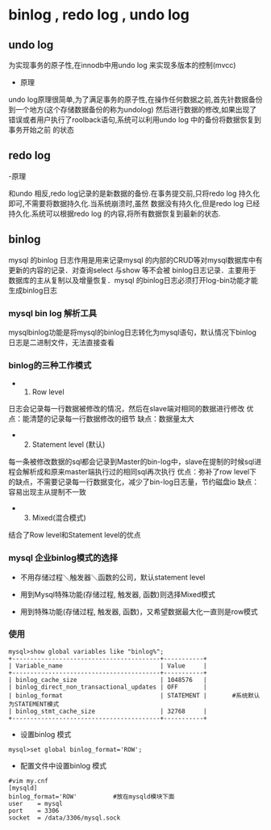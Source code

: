 # binlog , redo log , undo log

## undo log

为实现事务的原子性,在innodb中用undo log 来实现多版本的控制(mvcc)

- 原理

undo log原理很简单,为了满足事务的原子性,在操作任何数据之前,首先针数据备份到一个地方(这个存储数据备份的称为undolog)
然后进行数据的修改,如果出现了错误或者用户执行了roolback语句,系统可以利用undo log 中的备份将数据恢复到事务开始之前
的状态



## redo log

-原理

和undo 相反,redo log记录的是新数据的备份.在事务提交前,只将redo log 持久化即可,不需要将数据持久化.当系统崩溃时,虽然
数据没有持久化,但是redo log 已经持久化.系统可以根据redo log 的内容,将所有数据恢复到最新的状态.


## binlog

mysql 的binlog 日志作用是用来记录mysql 的内部的CRUD等对mysql数据库中有更新的内容的记录．对查询select 与show 等不会被
binlog日志记录．主要用于数据库的主从复制以及增量恢复．mysql 的binlog日志必须打开log-bin功能才能生成binlog日志

### mysql bin log 解析工具

mysqlbinlog功能是将mysql的binlog日志转化为mysql语句，默认情况下binlog日志是二进制文件，无法直接查看

### binlog的三种工作模式

* 1. Row level

日志会记录每一行数据被修改的情况，然后在slave端对相同的数据进行修改
优点：能清楚的记录每一行数据修改的细节
缺点：数据量太大

* 2. Statement level (默认)

每一条被修改数据的sql都会记录到Master的bin-log中，slave在提制的时候sql进程会解析成和原来master端执行过的相同sql再次执行
优点：弥补了row level下的缺点，不需要记录每一行数据变化，减少了bin-log日志量，节约磁盘io
缺点：容易出现主从提制不一致

* 3. Mixed(混合模式)

结合了Row level和Statement level的优点

### mysql 企业binlog模式的选择

* 不用存储过程＼触发器＼函数的公司，默认statement level

* 用到Mysql特殊功能(存储过程, 触发器, 函数)则选择Mixed模式

* 用到特殊功能(存储过程, 触发器, 函数)，又希望数据最大化一直则是row模式

### 使用

```
mysql>show global variables like "binlog%";
+-----------------------------------------+-----------+
| Variable_name                           | Value     |
+-----------------------------------------+-----------+
| binlog_cache_size                       | 1048576   |
| binlog_direct_non_transactional_updates | OFF       |
| binlog_format                           | STATEMENT |       #系统默认为STATEMENT模式
| binlog_stmt_cache_size                  | 32768     |
+-----------------------------------------+-----------+
```

* 设置binlog 模式

```
mysql>set global binlog_format='ROW';
```

* 配置文件中设置binlog 模式

```
#vim my.cnf
[mysqld]
binlog_format='ROW'          #放在mysqld模块下面
user    = mysql
port    = 3306
socket  = /data/3306/mysql.sock
```





